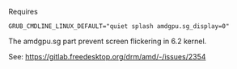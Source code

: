 Requires 

`GRUB_CMDLINE_LINUX_DEFAULT="quiet splash amdgpu.sg_display=0"`

The amdgpu.sg part prevent screen flickering in 6.2 kernel.

See: https://gitlab.freedesktop.org/drm/amd/-/issues/2354